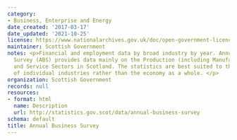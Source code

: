 ```yaml
---
category:
- Business, Enterprise and Energy
date_created: '2017-03-17'
date_updated: '2021-10-25'
license: https://www.nationalarchives.gov.uk/doc/open-government-licence/version/3/
maintainer: Scottish Government
notes: <p>Financial and employment data by broad industry by year. Annual Business
  Survey (ABS) provides data mainly on the Production (including Manufacturing), Construction
  and Service Sectors in Scotland. The statistics are best suited to the analysis
  of individual industries rather than the economy as a whole. </p>
organization: Scottish Government
records: null
resources:
- format: html
  name: Description
  url: http://statistics.gov.scot/data/annual-business-survey
schema: default
title: Annual Business Survey
---
```

